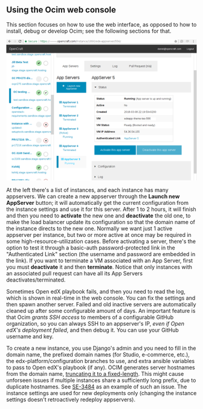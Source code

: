 Using the Ocim web console
--------------------------

This section focuses on how to use the web interface, as opposed to how to install, debug or develop Ocim;
see the following sections for that.

![Ocim's main screen](images/ocim_main_screen.png)

At the left there's a list of instances, and each instance has many appservers.
We can create a new appserver through the **Launch new AppServer** button;
it will automatically get the current configuration from the instance settings
and use it for this server.
After 1 to 2 hours, it will finish and then you need to **activate** the new one
and **deactivate** the old one, to make the load balancer update its configuration
so that the domain name of the instance directs to the new one.
Normally we want just 1 active appserver per instance, but two or more active at once
may be required in some high-resource-utilization cases.
Before activating a server, there's the option to test it through a
basic-auth password-protected link in the "Authenticated Link" section
(the username and password are embedded in the link).
If you want to terminate a VM associated with an App Server, first you must
**deactivate** it and then **terminate**. Notice that only instances with an
associated pull request can have all its App Servers deactivates/terminated.

Sometimes Open edX playbook fails, and then you need to read the log,
which is shown in real-time in the web console.
You can fix the settings and then spawn another server.
Failed and old inactive servers are automatically cleaned up after some configurable amount of days.
An important feature is that Ocim *grants SSH access* to members of a configurable GitHub organization,
so you can always SSH to an appserver's IP, *even if Open edX's deployment failed*, and then debug it.
You can use your GitHub username and key.

To create a new instance, you use Django's admin and you need to fill in the domain name,
the prefixed domain names (for Studio, e-commerce, etc.), the edx-platform/configuration branches to use,
and extra ansible variables to pass to Open edX's playbook (if any).
OCIM generates server hostnames from the domain name, [truncating it to a fixed-length](https://github.com/open-craft/opencraft/blob/8e84edf8621d76a7a379bb62bd3dd726b83fbd6e/instance/models/openedx_appserver.py#L543). This might cause unforseen issues if multiple instances share a sufficiently long prefix, due to duplicate hostnames. See [SE-3484](https://tasks.opencraft.com/browse/SE-3484) as an example of such an issue.
The instance settings are used for new deployments only
(changing the instance settings doesn't retroactively redeploy appservers).
